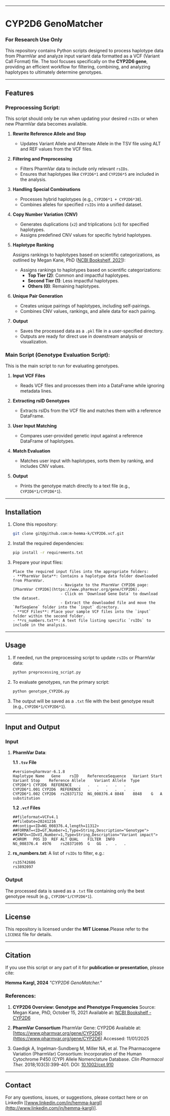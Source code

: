 
---

# CYP2D6 GenoMatcher
### For Research Use Only
This repository contains Python scripts designed to process haplotype data from PharmVar and analyze input variant data formatted as a VCF (Variant Call Format) file. The tool focuses specifically on the **CYP2D6 gene**, providing an efficient workflow for filtering, combining, and analyzing haplotypes to ultimately determine genotypes.

---

## Features

### Preprocessing Script:

This script should only be run when updating your desired `rsIDs` or when new PharmVar data becomes available.

1. **Rewrite Reference Allele and Stop**

   - Updates Variant Allele and Alternate Allele in the TSV file using ALT and REF values from the VCF files.

2. **Filtering and Preprocessing**

   - Filters PharmVar data to include only relevant `rsIDs`.
   - Ensures that haplotypes like `CYP2D6*1` and `CYP2D6*5` are included in the analysis.

3. **Handling Special Combinations**

   - Processes hybrid haplotypes (e.g., `CYP2D6*1 + CYP2D6*38`).
   - Combines alleles for specified `rsIDs` into a unified dataset.

4. **Copy Number Variation (CNV)**

   - Generates duplications (`x2`) and triplications (`x3`) for specified haplotypes.
   - Assigns predefined CNV values for specific hybrid haplotypes.

5. **Haplotype Ranking**

   Assigns rankings to haplotypes based on scientific categorizations, as outlined by Megan Kane, PhD ([NCBI Bookshelf, 2021](https://www.ncbi.nlm.nih.gov/books/NBK574601/)):

   - Assigns rankings to haplotypes based on scientific categorizations:
     - **Top Tier (2)**: Common and impactful haplotypes.
     - **Second Tier (1)**: Less impactful haplotypes.
     - **Others (0)**: Remaining haplotypes.

6. **Unique Pair Generation**

   - Creates unique pairings of haplotypes, including self-pairings.
   - Combines CNV values, rankings, and allele data for each pairing.

7. **Output**

   - Saves the processed data as a `.pkl` file in a user-specified directory.
   - Outputs are ready for direct use in downstream analysis or visualization.

### Main Script (Genotype Evaluation Script):

This is the main script to run for evaluating genotypes.

1. **Input VCF Files**

   - Reads VCF files and processes them into a DataFrame while ignoring metadata lines.

2. **Extracting rsID Genotypes**

   - Extracts rsIDs from the VCF file and matches them with a reference DataFrame.

3. **User Input Matching**

   - Compares user-provided genetic input against a reference DataFrame of haplotypes.

4. **Match Evaluation**

   - Matches user input with haplotypes, sorts them by ranking, and includes CNV values.

5. **Output**

   - Prints the genotype match directly to a text file (e.g., `CYP2D6*1/CYP2D6*1`).

---

## Installation

1. Clone this repository:

   ```bash
   git clone git@github.com:m-hemma-k/CYP2D6.vcf.git
   ```

2. Install the required dependencies:

   ```bash
   pip install -r requirements.txt
   ```

3. Prepare your input files:

   ```
   Place the required input files into the appropriate folders:
   - **PharmVar Data**: Contains a haplotype data folder downloaded from PharmVar.
                        - Navigate to the PharmVar CYP2D6 page: [PharmVar CYP2D6](https://www.pharmvar.org/gene/CYP2D6).
                        - Click on `Download Gene Data` to download the dataset.
                        - Extract the downloaded file and move the `RefSeqGene` folder into the `input` directory.
   - **VCF Files**: Place your sample VCF files into the `input` folder within the second folder.
   - **rs_numbers.txt**: A text file listing specific `rsIDs` to include in the analysis.
   ```

---

## Usage

1. If needed, run the preprocessing script to update `rsIDs` or PharmVar data:

   ```bash
   python preprocessing_script.py
   ```

2. To evaluate genotypes, run the primary script:

   ```bash
   python genotype_CYP2D6.py
   ```

3. The output will be saved as a `.txt` file with the best genotype result (e.g., `CYP2D6*1/CYP2D6*1`).

---

## Input and Output

### Input

1. **PharmVar Data**:

   **1.1 `.tsv` File**

   ```
   #version=pharmvar-6.1.8
   Haplotype Name	Gene	rsID	ReferenceSequence	Variant Start	Variant Stop	Reference Allele	Variant Allele	Type
   CYP2D6*1	CYP2D6	REFERENCE	.	.	.	.	.	.
   CYP2D6*1.001	CYP2D6	REFERENCE	.	.	.	.	.	.
   CYP2D6*1.002	CYP2D6	rs28371732	NG_008376.4	8848	8848	G	A	substitution
   ```

   **1.2 `.vcf` Files**

   ```
   ##fileformat=VCFv4.1
   ##fileDate=20241216
   ##contig=<ID=NG_008376.4,length=11312>
   ##FORMAT=<ID=GT,Number=1,Type=String,Description="Genotype">
   ##INFO=<ID=VI,Number=1,Type=String,Description="Variant impact">
   #CHROM	POS	ID	REF	ALT	QUAL	FILTER	INFO
   NG_008376.4	4976	rs28371695	G	GG	.	.	.
   ```

2. **rs_numbers.txt**: A list of `rsIDs` to filter, e.g.:

   ```
   rs35742686
   rs3892097
   ```

### Output

The processed data is saved as a `.txt` file containing only the best genotype result (e.g., `CYP2D6*1/CYP2D6*1`).

---

## License

This repository is licensed under the **MIT License**.Please refer to the `LICENSE` file for details.

---

## Citation

If you use this script or any part of it for **publication or presentation**, please cite:

**Hemma Kargl, 2024** *"CYP2D6 GenoMatcher."*

### References:

1. **CYP2D6 Overview: Genotype and Phenotype Frequencies**   Source: Megan Kane, PhD, October 15, 2021   Available at: [NCBI Bookshelf - CYP2D6](https://www.ncbi.nlm.nih.gov/books/NBK574601/)

2. **PharmVar Consortium**   PharmVar Gene: CYP2D6   Available at: [https://www.pharmvar.org/gene/CYP2D6](https://www.pharmvar.org/gene/CYP2D6)   Accessed: 11/01/2025

3. Gaedigk A, Ingelman-Sundberg M, Miller NA, et al.   The Pharmacogene Variation (PharmVar) Consortium: Incorporation of the Human Cytochrome P450 (CYP) Allele Nomenclature Database.   *Clin Pharmacol Ther.* 2018;103(3):399-401.   DOI: [10.1002/cpt.910](https://doi.org/10.1002/cpt.910)

---

## Contact

For any questions, issues, or suggestions, please contact here or on LinkedIn [[www.linkedin.com/in/hemma-kargl](http://www.linkedin.com/in/hemma-kargl)].
